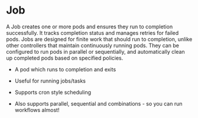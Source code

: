 # Job
A Job creates one or more pods and ensures they run to completion successfully. It tracks completion status and manages retries for failed pods. Jobs are designed for finite work that should run to completion, unlike other controllers that maintain continuously running pods. They can be configured to run pods in parallel or sequentially, and automatically clean up completed pods based on specified policies.

- A pod which runs to completion and exits

- Useful for running jobs/tasks

- Supports cron style scheduling

- Also supports parallel, sequential and combinations - so you can run workflows almost!